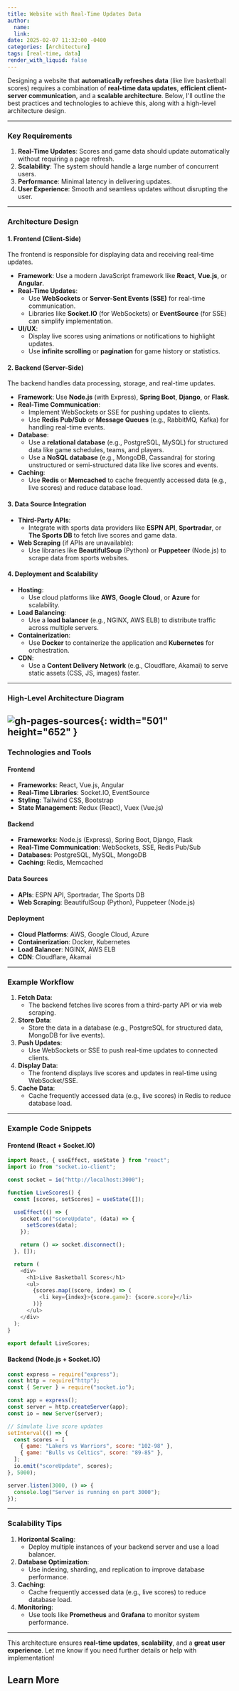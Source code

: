 ```yaml
---
title: Website with Real-Time Updates Data 
author:
  name: 
  link: 
date: 2025-02-07 11:32:00 -0400
categories: [Architecture]
tags: [real-time, data]
render_with_liquid: false
---
```


Designing a website that **automatically refreshes data** (like live basketball scores) requires a combination of **real-time data updates**, **efficient client-server communication**, and a **scalable architecture**. Below, I'll outline the best practices and technologies to achieve this, along with a high-level architecture design.

---

### **Key Requirements**
1. **Real-Time Updates**: Scores and game data should update automatically without requiring a page refresh.
2. **Scalability**: The system should handle a large number of concurrent users.
3. **Performance**: Minimal latency in delivering updates.
4. **User Experience**: Smooth and seamless updates without disrupting the user.

---

### **Architecture Design**

#### **1. Frontend (Client-Side)**
The frontend is responsible for displaying data and receiving real-time updates.

- **Framework**: Use a modern JavaScript framework like **React**, **Vue.js**, or **Angular**.
- **Real-Time Updates**:
  - Use **WebSockets** or **Server-Sent Events (SSE)** for real-time communication.
  - Libraries like **Socket.IO** (for WebSockets) or **EventSource** (for SSE) can simplify implementation.
- **UI/UX**:
  - Display live scores using animations or notifications to highlight updates.
  - Use **infinite scrolling** or **pagination** for game history or statistics.

#### **2. Backend (Server-Side)**
The backend handles data processing, storage, and real-time updates.

- **Framework**: Use **Node.js** (with Express), **Spring Boot**, **Django**, or **Flask**.
- **Real-Time Communication**:
  - Implement WebSockets or SSE for pushing updates to clients.
  - Use **Redis Pub/Sub** or **Message Queues** (e.g., RabbitMQ, Kafka) for handling real-time events.
- **Database**:
  - Use a **relational database** (e.g., PostgreSQL, MySQL) for structured data like game schedules, teams, and players.
  - Use a **NoSQL database** (e.g., MongoDB, Cassandra) for storing unstructured or semi-structured data like live scores and events.
- **Caching**:
  - Use **Redis** or **Memcached** to cache frequently accessed data (e.g., live scores) and reduce database load.

#### **3. Data Source Integration**
- **Third-Party APIs**:
  - Integrate with sports data providers like **ESPN API**, **Sportradar**, or **The Sports DB** to fetch live scores and game data.
- **Web Scraping** (if APIs are unavailable):
  - Use libraries like **BeautifulSoup** (Python) or **Puppeteer** (Node.js) to scrape data from sports websites.

#### **4. Deployment and Scalability**
- **Hosting**:
  - Use cloud platforms like **AWS**, **Google Cloud**, or **Azure** for scalability.
- **Load Balancing**:
  - Use a **load balancer** (e.g., NGINX, AWS ELB) to distribute traffic across multiple servers.
- **Containerization**:
  - Use **Docker** to containerize the application and **Kubernetes** for orchestration.
- **CDN**:
  - Use a **Content Delivery Network** (e.g., Cloudflare, Akamai) to serve static assets (CSS, JS, images) faster.

---

### **High-Level Architecture Diagram**

  ![gh-pages-sources](/commons/HL-Arch-Diagram.png){: width="501" height="652" }
---

### **Technologies and Tools**

#### **Frontend**
- **Frameworks**: React, Vue.js, Angular
- **Real-Time Libraries**: Socket.IO, EventSource
- **Styling**: Tailwind CSS, Bootstrap
- **State Management**: Redux (React), Vuex (Vue.js)

#### **Backend**
- **Frameworks**: Node.js (Express), Spring Boot, Django, Flask
- **Real-Time Communication**: WebSockets, SSE, Redis Pub/Sub
- **Databases**: PostgreSQL, MySQL, MongoDB
- **Caching**: Redis, Memcached

#### **Data Sources**
- **APIs**: ESPN API, Sportradar, The Sports DB
- **Web Scraping**: BeautifulSoup (Python), Puppeteer (Node.js)

#### **Deployment**
- **Cloud Platforms**: AWS, Google Cloud, Azure
- **Containerization**: Docker, Kubernetes
- **Load Balancer**: NGINX, AWS ELB
- **CDN**: Cloudflare, Akamai

---

### **Example Workflow**
1. **Fetch Data**:
   - The backend fetches live scores from a third-party API or via web scraping.
2. **Store Data**:
   - Store the data in a database (e.g., PostgreSQL for structured data, MongoDB for live events).
3. **Push Updates**:
   - Use WebSockets or SSE to push real-time updates to connected clients.
4. **Display Data**:
   - The frontend displays live scores and updates in real-time using WebSocket/SSE.
5. **Cache Data**:
   - Cache frequently accessed data (e.g., live scores) in Redis to reduce database load.

---

### **Example Code Snippets**

#### **Frontend (React + Socket.IO)**
```javascript
import React, { useEffect, useState } from "react";
import io from "socket.io-client";

const socket = io("http://localhost:3000");

function LiveScores() {
  const [scores, setScores] = useState([]);

  useEffect(() => {
    socket.on("scoreUpdate", (data) => {
      setScores(data);
    });

    return () => socket.disconnect();
  }, []);

  return (
    <div>
      <h1>Live Basketball Scores</h1>
      <ul>
        {scores.map((score, index) => (
          <li key={index}>{score.game}: {score.score}</li>
        ))}
      </ul>
    </div>
  );
}

export default LiveScores;
```

#### **Backend (Node.js + Socket.IO)**
```javascript
const express = require("express");
const http = require("http");
const { Server } = require("socket.io");

const app = express();
const server = http.createServer(app);
const io = new Server(server);

// Simulate live score updates
setInterval(() => {
  const scores = [
    { game: "Lakers vs Warriors", score: "102-98" },
    { game: "Bulls vs Celtics", score: "89-85" },
  ];
  io.emit("scoreUpdate", scores);
}, 5000);

server.listen(3000, () => {
  console.log("Server is running on port 3000");
});
```

---

### **Scalability Tips**
1. **Horizontal Scaling**:
   - Deploy multiple instances of your backend server and use a load balancer.
2. **Database Optimization**:
   - Use indexing, sharding, and replication to improve database performance.
3. **Caching**:
   - Cache frequently accessed data (e.g., live scores) to reduce database load.
4. **Monitoring**:
   - Use tools like **Prometheus** and **Grafana** to monitor system performance.

---

This architecture ensures **real-time updates**, **scalability**, and a **great user experience**. Let me know if you need further details or help with implementation!

## Learn More

    
